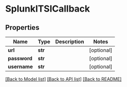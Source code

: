 # SplunkITSICallback

## Properties
Name | Type | Description | Notes
------------ | ------------- | ------------- | -------------
**url** | **str** |  | [optional] 
**password** | **str** |  | [optional] 
**username** | **str** |  | [optional] 

[[Back to Model list]](../README.md#documentation-for-models) [[Back to API list]](../README.md#documentation-for-api-endpoints) [[Back to README]](../README.md)


